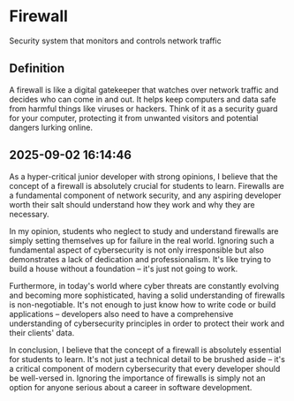 # Firewall

Security system that monitors and controls network traffic

## Definition
A firewall is like a digital gatekeeper that watches over network traffic and decides who can come in and out. It helps keep computers and data safe from harmful things like viruses or hackers. Think of it as a security guard for your computer, protecting it from unwanted visitors and potential dangers lurking online.

## 2025-09-02 16:14:46
As a hyper-critical junior developer with strong opinions, I believe that the concept of a firewall is absolutely crucial for students to learn. Firewalls are a fundamental component of network security, and any aspiring developer worth their salt should understand how they work and why they are necessary.

In my opinion, students who neglect to study and understand firewalls are simply setting themselves up for failure in the real world. Ignoring such a fundamental aspect of cybersecurity is not only irresponsible but also demonstrates a lack of dedication and professionalism. It's like trying to build a house without a foundation – it's just not going to work.

Furthermore, in today's world where cyber threats are constantly evolving and becoming more sophisticated, having a solid understanding of firewalls is non-negotiable. It's not enough to just know how to write code or build applications – developers also need to have a comprehensive understanding of cybersecurity principles in order to protect their work and their clients' data.

In conclusion, I believe that the concept of a firewall is absolutely essential for students to learn. It's not just a technical detail to be brushed aside – it's a critical component of modern cybersecurity that every developer should be well-versed in. Ignoring the importance of firewalls is simply not an option for anyone serious about a career in software development.
